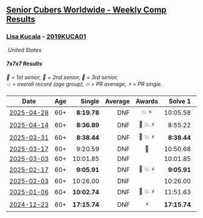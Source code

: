 <style>table {white-space: nowrap;}</style>
<link rel="stylesheet" type="text/css" href="/scw-comp/css/flags.css" />

## [Senior Cubers Worldwide - Weekly Comp Results](/scw-comp/results/)
### [Lisa Kucala](README.md) - [2019KUCA01](https://www.worldcubeassociation.org/persons/2019KUCA01?event=777)

<i class="flag flag-US" />&nbsp;United States

#### 7x7x7 Results

<span style="white-space: nowrap;">🥇 = 1st senior</span>, <span style="white-space: nowrap;">🥈 = 2nd senior</span>, <span style="white-space: nowrap;">🥉 = 3rd senior</span>, <span style="white-space: nowrap;">💥 = overall record (age group)</span>, <span style="white-space: nowrap;">🔥 = PR average</span>, <span style="white-space: nowrap;">⚡ = PR single</span>.

| Date | Age | Single | Average | Awards | Solve 1 | Solve 2 | Solve 3 | Video |
| :--: | :--: | --: | --: | :--: | --: | --: | --: | :-- |
| [2025-04-28](../../results/2025-04-28/777.md) | 60+ | **8:19.78** | DNF | 💥 ⚡ | 10:05.58 | **8:19.78** | DNS | [Desktop](https://www.facebook.com/events/1377117046816998/permalink/1385159576012745) / [Mobile](https://m.facebook.com/events/1377117046816998?view=permalink&id=1385159576012745) |
| [2025-04-14](../../results/2025-04-14/777.md) | 60+ | **8:36.89** | DNF | 🥉 💥 ⚡ | 8:55.22 | **8:36.89** | DNS | [Desktop](https://www.facebook.com/events/557740544015249/permalink/567666453022658) / [Mobile](https://m.facebook.com/events/557740544015249?view=permalink&id=567666453022658) |
| [2025-03-31](../../results/2025-03-31/777.md) | 60+ | **8:38.44** | DNF | 🥉 💥 ⚡ | **8:38.44** | 9:23.14 | DNS | [Desktop](https://www.facebook.com/events/1215716510554915/permalink/1229863685806864) / [Mobile](https://m.facebook.com/events/1215716510554915?view=permalink&id=1229863685806864) |
| [2025-03-17](../../results/2025-03-17/777.md) | 60+ | 9:20.59 | DNF | 🥉 | 10:50.68 | 9:20.59 | DNS | [Desktop](https://www.facebook.com/events/640124968972990/permalink/649564628029024) / [Mobile](https://m.facebook.com/events/640124968972990?view=permalink&id=649564628029024) |
| [2025-03-03](../../results/2025-03-03/777.md) | 60+ | 10:01.85 | DNF |  | 10:01.85 | DNF | DNS | [Desktop](https://www.facebook.com/events/1658275441710851/permalink/1668439057361156) / [Mobile](https://m.facebook.com/events/1658275441710851?view=permalink&id=1668439057361156) |
| [2025-02-17](../../results/2025-02-17/777.md) | 60+ | **9:05.91** | DNF | 🥉 💥 ⚡ | **9:05.91** | 10:07.07 | DNS | [Desktop](https://www.facebook.com/events/932951942320656/permalink/942519531363897) / [Mobile](https://m.facebook.com/events/932951942320656?view=permalink&id=942519531363897) |
| [2025-02-03](../../results/2025-02-03/777.md) | 60+ | 10:26.00 | DNF |  | 10:26.00 | DNS | DNS | [Desktop](https://www.facebook.com/events/1130545325035871/permalink/1139415974148806) / [Mobile](https://m.facebook.com/events/1130545325035871?view=permalink&id=1139415974148806) |
| [2025-01-06](../../results/2025-01-06/777.md) | 60+ | **10:02.74** | DNF | 🥉 💥 ⚡ | 11:51.63 | **10:02.74** | DNS | [Desktop](https://www.facebook.com/events/634250922593731/permalink/643649634987193) / [Mobile](https://m.facebook.com/events/634250922593731?view=permalink&id=643649634987193) |
| [2024-12-23](../../results/2024-12-23/777.md) | 60+ | **17:15.74** | DNF | ⚡ | **17:15.74** | DNS | DNS | [Desktop](https://www.facebook.com/events/611146718114819/permalink/613941507835340) / [Mobile](https://m.facebook.com/events/611146718114819?view=permalink&id=613941507835340) |


<!-- Global site tag (gtag.js) - Google Analytics -->
<script async src="https://www.googletagmanager.com/gtag/js?id=UA-86348435-3"></script>
<script>window.dataLayer = window.dataLayer || []; function gtag() {dataLayer.push(arguments);} gtag('js', new Date()); gtag('config', 'UA-86348435-3');</script>
